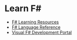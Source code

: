 # Learn F# # 

* [F# Learning Resources](http://fsharp.org/learn.html)
* [F# Language Reference](https://msdn.microsoft.com/en-us/visualfsharpdocs/conceptual/fsharp-language-reference)
* [Visual F# Development Portal](https://msdn.microsoft.com/en-us/visualfsharpdocs/conceptual/visual-fsharp-development-portal)